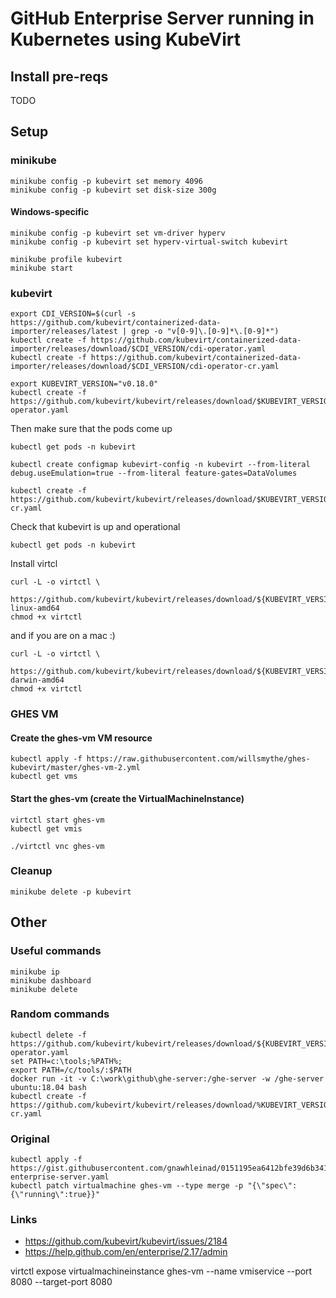 
# GitHub Enterprise Server running in Kubernetes using KubeVirt

## Install pre-reqs

TODO

## Setup

### minikube

```
minikube config -p kubevirt set memory 4096
minikube config -p kubevirt set disk-size 300g
```

#### Windows-specific
```
minikube config -p kubevirt set vm-driver hyperv
minikube config -p kubevirt set hyperv-virtual-switch kubevirt
```

```
minikube profile kubevirt
minikube start
```

### kubevirt

```
export CDI_VERSION=$(curl -s https://github.com/kubevirt/containerized-data-importer/releases/latest | grep -o "v[0-9]\.[0-9]*\.[0-9]*")
kubectl create -f https://github.com/kubevirt/containerized-data-importer/releases/download/$CDI_VERSION/cdi-operator.yaml
kubectl create -f https://github.com/kubevirt/containerized-data-importer/releases/download/$CDI_VERSION/cdi-operator-cr.yaml
```

```
export KUBEVIRT_VERSION="v0.18.0"
kubectl create -f https://github.com/kubevirt/kubevirt/releases/download/$KUBEVIRT_VERSION/kubevirt-operator.yaml
```

Then make sure that the pods come up
```
kubectl get pods -n kubevirt
```

```
kubectl create configmap kubevirt-config -n kubevirt --from-literal debug.useEmulation=true --from-literal feature-gates=DataVolumes
```

```
kubectl create -f https://github.com/kubevirt/kubevirt/releases/download/$KUBEVIRT_VERSION/kubevirt-cr.yaml
```

Check that kubevirt is up and operational
```
kubectl get pods -n kubevirt
```

Install virtcl
```
curl -L -o virtctl \
    https://github.com/kubevirt/kubevirt/releases/download/${KUBEVIRT_VERSION}/virtctl-${KUBEVIRT_VERSION}-linux-amd64
chmod +x virtctl
````

and if you are on a mac :)
```
curl -L -o virtctl \
    https://github.com/kubevirt/kubevirt/releases/download/${KUBEVIRT_VERSION}/virtctl-${KUBEVIRT_VERSION}-darwin-amd64
chmod +x virtctl
```

### GHES VM

#### Create the ghes-vm VM resource

```
kubectl apply -f https://raw.githubusercontent.com/willsmythe/ghes-kubevirt/master/ghes-vm-2.yml
kubectl get vms
```

#### Start the ghes-vm (create the VirtualMachineInstance)

```
virtctl start ghes-vm
kubectl get vmis
```

```
./virtctl vnc ghes-vm
```

### Cleanup

```
minikube delete -p kubevirt
```

## Other

### Useful commands


```
minikube ip
minikube dashboard
minikube delete
```

### Random commands

```
kubectl delete -f https://github.com/kubevirt/kubevirt/releases/download/${KUBEVIRT_VERSION}/kubevirt-operator.yaml
set PATH=c:\tools;%PATH%;
export PATH=/c/tools/:$PATH
docker run -it -v C:\work\github\ghe-server:/ghe-server -w /ghe-server ubuntu:18.04 bash
kubectl create -f https://github.com/kubevirt/kubevirt/releases/download/%KUBEVIRT_VERSION%/kubevirt-cr.yaml
```

### Original

```
kubectl apply -f https://gist.githubusercontent.com/gnawhleinad/0151195ea6412bfe39d6b341666ebcc2/raw/b4e35c8bb71b957c01a04bcfe39efdeeaa7a0b9c/github-enterprise-server.yaml
kubectl patch virtualmachine ghes-vm --type merge -p "{\"spec\":{\"running\":true}}"
```

### Links

* https://github.com/kubevirt/kubevirt/issues/2184
* https://help.github.com/en/enterprise/2.17/admin


virtctl expose virtualmachineinstance ghes-vm --name vmiservice --port 8080 --target-port 8080
